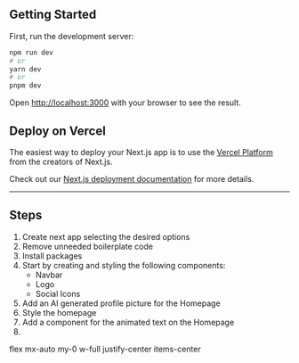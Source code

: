

## Getting Started

First, run the development server:

```bash
npm run dev
# or
yarn dev
# or
pnpm dev
```

Open [http://localhost:3000](http://localhost:3000) with your browser to see the result.

## Deploy on Vercel

The easiest way to deploy your Next.js app is to use the [Vercel Platform](https://vercel.com/new?utm_medium=default-template&filter=next.js&utm_source=create-next-app&utm_campaign=create-next-app-readme) from the creators of Next.js.

Check out our [Next.js deployment documentation](https://nextjs.org/docs/deployment) for more details.


****************************************************************

## Steps

1. Create next app selecting the desired options
2. Remove unneeded boilerplate code
3. Install packages
4. Start by creating and styling the following components:
    - Navbar
    - Logo
    - Social Icons
5. Add an AI generated profile picture for the Homepage
6. Style the homepage
7. Add a component for the animated text on the Homepage
8. 


flex mx-auto my-0 w-full justify-center items-center